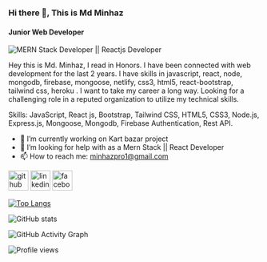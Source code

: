 ### Hi there 👋, This is Md Minhaz
#### Junior Web Developer
![MERN Stack Developer || Reactjs Developer](https://i.ibb.co/YQWgDNj/mern-stack.png)

Hey this is Md. Minhaz, I read in Honors. I have been connected  with web development for the last 2 years. I  have skills in javascript, react, node, mongodb, firebase, mongoose, netlify, css3, html5, react-bootstrap, tailwind css, heroku . I want to take my career a long way. Looking for a challenging role in a reputed organization to utilize my technical skills.

Skills: JavaScript, React js, Bootstrap, Tailwind CSS, HTML5, CSS3, Node.js, Express.js, Mongoose, Mongodb, Firebase Authentication, Rest API.

- 🔭 I’m currently working on Kart bazar project  
- 🤔 I’m looking for help with as a Mern Stack || React Developer 
- 📫 How to reach me: minhazpro1@gmail.com 


[<img src='https://cdn.jsdelivr.net/npm/simple-icons@3.0.1/icons/github.svg' alt='github' height='40'>](https://github.com/minhazpro3)  [<img src='https://cdn.jsdelivr.net/npm/simple-icons@3.0.1/icons/linkedin.svg' alt='linkedin' height='40'>](https://www.linkedin.com/in/md-minhaz-55a163227//)  [<img src='https://cdn.jsdelivr.net/npm/simple-icons@3.0.1/icons/facebook.svg' alt='facebook' height='40'>](https://www.facebook.com/minhaz.moyna/)  

[![Top Langs](https://github-readme-stats.vercel.app/api/top-langs/?username=minhazpro3)](https://github.com/anuraghazra/github-readme-stats)

![GitHub stats](https://github-readme-stats.vercel.app/api?username=minhazpro3&show_icons=true)  

![GitHub Activity Graph](https://activity-graph.herokuapp.com/graph?username=minhazpro3)  

![Profile views](https://gpvc.arturio.dev/minhazpro3)  

